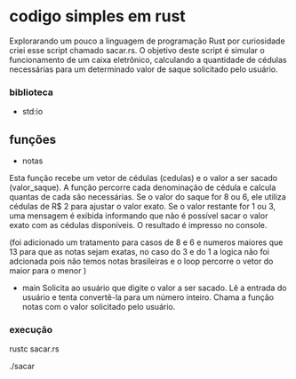 # codigo simples em rust
Explorarando um pouco a linguagem de programação Rust por curiosidade criei esse script chamado sacar.rs. 
O objetivo deste script é simular o funcionamento de um caixa eletrônico, calculando a quantidade de cédulas necessárias para um determinado valor de saque solicitado pelo usuário.


### biblioteca 
- std:io

## funções 



- notas

Esta função recebe um vetor de cédulas (cedulas) e o valor a ser sacado (valor_saque).
A função percorre cada denominação de cédula e calcula quantas de cada são necessárias.
Se o valor do saque for 8 ou 6, ele utiliza cédulas de R$ 2 para ajustar o valor exato.
Se o valor restante for 1 ou 3, uma mensagem é exibida informando que não é possível sacar o valor exato com as cédulas disponíveis.
O resultado é impresso no console.

(foi adicionado um tratamento para casos de 8 e 6 e numeros maiores que 13 para que as notas sejam exatas, 
no caso do 3 e do 1 a logica não foi adcionada pois não temos notas brasileiras e o loop percorre o vetor 
do maior para o menor )

- main
Solicita ao usuário que digite o valor a ser sacado.
Lê a entrada do usuário e tenta convertê-la para um número inteiro.
Chama a função notas com o valor solicitado pelo usuário.

### execução




rustc sacar.rs


./sacar
